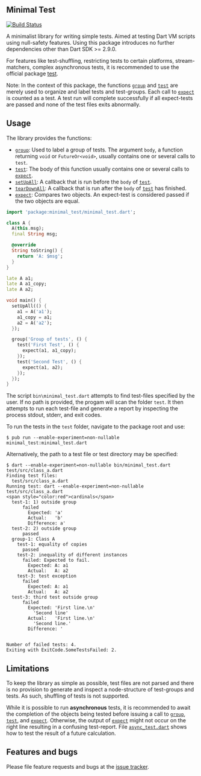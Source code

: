 ## Minimal Test
[![Build Status](https://travis-ci.com/simphotonics/minimal_test.svg?branch=master)](https://travis-ci.com/simphotonics/minimal_test)

A minimalist library for writing simple tests. Aimed at testing Dart VM scripts using null-safety features.
Using this package introduces no further dependencies other than Dart SDK >= 2.9.0.

For features like test-shuffling, restricting tests to certain platforms, stream-matchers, complex asynchronous tests, it is
recommended to use the official package [test].

Note: In the context of this package, the functions [`group`][group] and [`test`][test_function] are merely used to organize and label tests and test-groups.
Each call to [`expect`][expect] is counted as a test. A test run will complete successfully if all expect-tests are passed and none of the test files
exits abnormally.

## Usage

The library provides the functions:
* [`group`][group]: Used to label a group of tests. The argument `body`, a function returning `void` or `FutureOr<void>`, usually contains
    one or several calls to `test`.
* [`test`][test_function]: The body of this function usually contains one or several calls to [`expect`][expect].
* [`setUpAll`][setUpAll]: A callback that is run before the `body` of [`test`][test_function].
* [`tearDownAll`][tearDownAll]: A callback that is run after the `body` of [`test`][test_function] has finished.
* [`expect`][expect]: Compares two objects. An expect-test is considered passed if the two objects are equal.

```Dart
import 'package:minimal_test/minimal_test.dart';

class A {
  A(this.msg);
  final String msg;

  @override
  String toString() {
    return 'A: $msg';
  }
}

late A a1;
late A a1_copy;
late A a2;

void main() {
  setUpAll(() {
    a1 = A('a1');
    a1_copy = a1;
    a2 = A('a2');
  });

  group('Group of tests', () {
    test('First Test', () {
      expect(a1, a1_copy);
    });
    test('Second Test', () {
      expect(a1, a2);
    });
  });
}
```
The script `bin\minimal_test.dart` attempts to find test-files specified
by the user. If no path is provided, the progam will scan the folder `test`.
It then attempts to run each test-file and generate a report by inspecting
the process stdout, stderr, and exit codes.

To run the tests in the `test` folder, navigate to the package root and use:
```Console
$ pub run --enable-experiment=non-nullable minimal_test:minimal_test.dart
```
Alternatively, the path to a test file or test directory may be specified:
```Console
$ dart --enable-experiment=non-nullable bin/minimal_test.dart test/src/class_a.dart
Finding test files:
  test/src/class_a.dart
Running test: dart --enable-experiment=non-nullable test/src/class_a.dart
<span style="color:red">cardinals</span>
  test-1: 1) outside group
      failed
        Expected: 'a'
        Actual:   'b'
        Difference: a'
  test-2: 2) outside group
      passed
  group-1: Class A
    test-1: equality of copies
      passed
    test-2: inequality of different instances
      failed: Expected to fail.
        Expected: A: a1
        Actual:   A: a2
    test-3: test exception
      failed
        Expected: A: a1
        Actual:   A: a2
  test-3: third test outside group
      failed
        Expected: 'First line.\n'
          'Second line'
        Actual:   'First line.\n'
          'Second line.'
        Difference: '


Number of failed tests: 4.
Exiting with ExitCode.SomeTestsFailed: 2.
```


## Limitations

To keep the library as simple as possible, test files are not parsed
and there is no provision to generate and inspect a node-structure of
test-groups and tests. As such, shuffling of tests is not supported.

While it is possible to run **asynchronous** tests, it is recommended
to await the completion of the objects being tested before issuing a call to
[`group`][group], [`test`][test_function], and [`expect`][expect].
Otherwise, the output of [`expect`][expect] might not
occur on the right line resulting in a confusing test-report.
File [`async_test.dart`][async_test.dart] shows how to test
the result of a future calculation.


## Features and bugs

Please file feature requests and bugs at the [issue tracker][tracker].

[tracker]: https://github.com/simphotonics/minimal_test/tracker

[test]: https://pub.dev/packages/test

[async_test.dart]: https://github.com/simphotonics/minimal_test/blob/master/example/async_test.dart

[expect]: https://pub.dev/documentation/minimal_test/doc/api/minimal_test/group.html

[group]: https://pub.dev/documentation/minimal_test/doc/api/minimal_test/group.html

[setUpAll]: https://pub.dev/documentation/minimal_test/doc/api/minimal_test/setUpAll.html

[test_function]: https://pub.dev/documentation/minimal_test/doc/api/minimal_test/test.html

[tearDownAll]: https://pub.dev/documentation/minimal_test/doc/api/minimal_test/tearDownAll.html